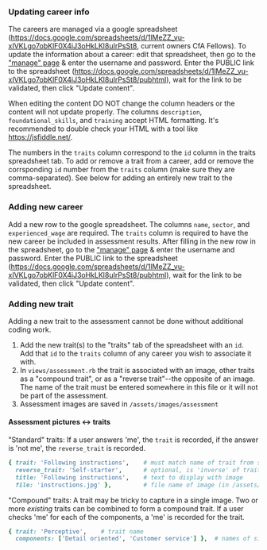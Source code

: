 ### Updating career info
The careers are managed via a google spreadsheet (https://docs.google.com/spreadsheets/d/1lMeZZ_vu-xIVKLgo7obKlF0X4iJ3oHkLKl8uIrPsSt8, current owners CfA Fellows). To update the information about a career: edit that spreadsheet, then go to the ["manage" page](http://workforwardnola.com/manage) & enter the username and password. Enter the PUBLIC link to the spreadsheet (https://docs.google.com/spreadsheets/d/1lMeZZ_vu-xIVKLgo7obKlF0X4iJ3oHkLKl8uIrPsSt8/pubhtml), wait for the link to be validated, then click "Update content".

When editing the content DO NOT change the column headers or the content will not update properly. The columns `description`, `	foundational_skills`, and `training` accept HTML formatting. It's recommended to double check your HTML with a tool like https://jsfiddle.net/.

The numbers in the `traits` column correspond to the `id` column in the traits spreadsheet tab. To add or remove a trait from a career, add or remove the corrsponding `id` number from the `traits` column (make sure they are comma-separated). See below for adding an entirely new trait to the spreadsheet.

### Adding new career
Add a new row to the google spreadsheet. The columns `name`, `sector`, and `experienced_wage` are required. The `traits` column is required to have the new career be included in assessment results. After filling in the new row in the spreadsheet, go to the ["manage" page](http://workforwardnola.com/manage) & enter the username and password. Enter the PUBLIC link to the spreadsheet (https://docs.google.com/spreadsheets/d/1lMeZZ_vu-xIVKLgo7obKlF0X4iJ3oHkLKl8uIrPsSt8/pubhtml), wait for the link to be validated, then click "Update content".

### Adding new trait
Adding a new trait to the assessment cannot be done without additional coding work.

1. Add the new trait(s) to the "traits" tab of the spreadsheet with an `id`. Add that `id` to the `traits` column of any career you wish to associate it with.
2. In `views/assessment.rb` the trait is associated with an image, other traits as a "compound trait", or as a "reverse trait"--the opposite of an image. The name of the trait must be entered somewhere in this file or it will not be part of the assessment.
3. Assessment images are saved in `/assets/images/assessment`

#### Assessment pictures <-> traits
"Standard" traits:
If a user answers 'me', the `trait` is recorded, if the answer is 'not me', the `reverse_trait` is recorded.
```ruby
{ trait: 'Following instructions',    # must match name of trait from spreadsheet/database
  reverse_trait: 'Self-starter',      # optional, is 'inverse' of trait above
  title: 'Following instructions',    # text to display with image
  file: 'instructions.jpg' },         # file name of image (in /assets/images/assessment)
```
"Compound" traits:
A trait may be tricky to capture in a single image. Two or more _existing_ traits can be combined to form a compound trait. If a user checks 'me' for each of the components, a 'me' is recorded for the trait.
```ruby
{ trait: 'Perceptive',    # trait name
  components: ['Detail oriented', 'Customer service'] },  # names of simpler traits
```
